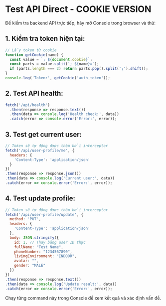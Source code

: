 # Test API Direct - COOKIE VERSION

Để kiểm tra backend API trực tiếp, hãy mở Console trong browser và thử:

## 1. Kiểm tra token hiện tại:
```javascript
// Lấy token từ cookie
function getCookie(name) {
  const value = `; ${document.cookie}`;
  const parts = value.split(`; ${name}=`);
  if (parts.length === 2) return parts.pop().split(';').shift();
}
console.log('Token:', getCookie('auth_token'));
```

## 2. Test API health:
```javascript
fetch('/api/health')
  .then(response => response.text())
  .then(data => console.log('Health check:', data))
  .catch(error => console.error('Error:', error));
```

## 3. Test get current user:
```javascript
// Token sẽ tự động được thêm bởi interceptor
fetch('/api/user-profile/me', {
  headers: {
    'Content-Type': 'application/json'
  }
})
.then(response => response.json())
.then(data => console.log('Current user:', data))
.catch(error => console.error('Error:', error));
```

## 4. Test update profile:
```javascript
// Token sẽ tự động được thêm bởi interceptor
fetch('/api/user-profile/update', {
  method: 'PUT',
  headers: {
    'Content-Type': 'application/json'
  },
  body: JSON.stringify({
    id: 1, // Thay bằng user ID thực
    fullName: "Test Name",
    phoneNumber: "1234567890",
    livingEnvironment: "INDOOR",
    avatar: "",
    gender: "MALE"
  })
})
.then(response => response.text())
.then(data => console.log('Update result:', data))
.catch(error => console.error('Error:', error));
```

Chạy từng command này trong Console để xem kết quả và xác định vấn đề.
